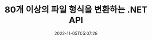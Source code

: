 ---
############################# Static ############################
layout: "product"
date: 2022-11-05T05:07:28
draft: false

product: "Conversion"
product_tag: "conversion"
platform: .NET
platform_tag: net

############################# Head ############################
head_title: "C# .NET 문서 변환 API | PDF Word Excel PPTX HTML 이미지 변환"
head_description: "C# .NET 문서 변환 API. PDF Word DOC DOCX, Excel 스프레드시트 PPT PPTX, HTML, PSD, MPT MPP, 이메일 MSG EMLX, AutoCAD 및 이미지 파일 형식을 변환합니다."

############################# Header ############################
title: "80개 이상의 파일 형식을 변환하는 .NET API"
description: "외부 소프트웨어를 설치하지 않고 문서 및 이미지 변환 기능을 .NET 응용 프로그램에 통합하는 간단한 API입니다."
button:
    enable: true
    icon: "fas fa-arrow-down"
    label: "무료 평가판 다운로드"
    link: "https://downloads.groupdocs.com/conversion/net"

############################# SubMenu ############################
submenu:
    enable: true
    
    left:
        img_alt: "GroupDocs.Conversion for .NET"
        image: "https://www.groupdocs.cloud/templates/groupdocs/images/product-logos/groupdocs-conversion-net.png"
        product: "GroupDocs.Conversion"
        platform: ".NET"

    middle:
        button:
            # button loop
            - link: "#overview"
              text: "개요"

            # button loop
            - link: "#features"
              text: "특징"

            # button loop
            - link: "#support"
              text: "지원하다"

            # button loop
            - link: "https://products.groupdocs.app/conversion"
              text: "라이브 데모"

            # button loop
            - link: "https://purchase.groupdocs.com/pricing/conversion/net"
              text: "가격"

    right:
        link_download: "https://downloads.groupdocs.com/conversion"
        link_learn: "https://docs.groupdocs.com/conversion/net/"
        link_buy: "https://purchase.groupdocs.com"

############################# Overview ############################
overview:
    enable: true
    content: |
      GroupDocs.Conversion for .NET은 개발자가 C#, ASP.NET 및 기타 .NET 관련 기술에서 강력한 문서 변환 애플리케이션을 구축할 수 있도록 하는 간단한 API 세트를 제공합니다. GroupDocs.Conversion for .NET API는 최종 사용자에게 빠르고 효율적이며 안정적인 파일 변환 솔루션을 제공합니다. PDF, HTML, 이메일, Microsoft Word 문서, Excel 스프레드시트, PowerPoint 프레젠테이션, 프로젝트, Photoshop, CorelDraw, AutoCAD, 다이어그램, 래스터 이미지 파일 형식 등을 포함한 모든 인기 있는 비즈니스 문서 형식 간의 정확한 변환을 지원합니다. 문서 변환기 라이브러리는 소스 문서 형식을 자동으로 감지하고 전체 문서 또는 특정 페이지를 원하는 출력 형식으로 변환하는 모든 제어 기능을 제공합니다. 누락된 글꼴을 선호하는 글꼴로 교체하고 문서 페이지에 텍스트 또는 이미지 워터마크를 추가하는 것이 더 쉽습니다.

      GroupDocs.Conversion for .NET은 .NET 플랫폼을 대상으로 하는 모든 개발 환경에서 애플리케이션을 개발하는 데 사용할 수 있습니다. 모든 .NET 기반 언어와 호환되며 Mono 또는 .NET 프레임워크(.NET Core 포함)를 설치할 수 있는 인기 있는 운영 체제(Windows, Linux, MacOS)를 지원합니다.
    tabs:
      enable: true
      
      ## TAB ONE ##
      tab_one:
        description: |
          다음은 GroupDocs.Conversion for .NET에 대한 개요입니다.
        
        right:
          enable: true
          icon: "fab fa-html5"
          title: "개요"
          content: |
            * 파일 형식 자동 감지
            * 문서 변환
            * 프레젠테이션 변환
            * 스프레드시트 변환
            * 래스터 이미지 변환
            * PDF 문서 변환
            * 다른 형식 변환
            * 워터마크 적용
            * 파일 암호 지정
            * 변환 사용자 정의

      ## TAB TWO ##
      tab_two:
        description: |
          GroupDocs.Conversion for .NET은(는) 널리 사용되는 모든 [문서 파일 형식](https://docs.groupdocs.com/conversion/net/supported-document-formats/) 간의 변환을 지원합니다.

        left:
          enable: true
          table:
            # table loop
            - title: "다음에서 변환:"
              content: |
                * **문서**: DOC, DOCX, DOCM, DOT, DOTX, DOTM, RTF, TXT, ODT, OTT
                * **스프레드시트**: XLS, XLSX, XLSM, XLSB, CSV, XLS2003, ODS, TSV, XLT, XLTX, XLTM, XLAM, FODS, SXC
                * **프레젠테이션**: PPT, PPTX, PPS, PPSX, ODP, POT, POTX, POTM, PPTM, PPSM, FODP
                * **이미지**: TIF, TIFF, JPG, JPEG, PNG, GIF, BMP, ICO, DIB, JPC, JPEG-LS, JPEG2000
                * **휴대용**: PDF, XPS, OXPS, EPUB
                * **HTML**: HTM, HTML, MHTML
                * **메타파일**: EMZ, WMZ
                * **포토샵**: PSD
                * **프로젝트**: MPP, MPT, MPX
                * **Outlook**: PST, OST
                * **이메일**: MSG, EML, EMLX
                * **다이어그램**: VSD, VSDX, VSDM, VSS, VSSM, VST, VSTM, VSX, VTX, VDW, VDX, SVG, SVGZ
                * **AutoCAD**: DXF, DWG, DWF, STL, IFC, DWT
                * **포스트스크립트**: EPS, PS, PSL, CGM
                * **CorelDRAW**: CDR, CMX
                * **기타**: VCF, PLT, LGS, OTG, MD, AI, LOG

        right:
          enable: true
          table:
            # table loop
            - title: "로 변환하다:"
              content: |
                * **문서**: DOC, DOCX, DOCM, DOT, DOTX, DOTM, RTF, TXT, ODT, OTT
                * **스프레드시트**: XLS, XLSX, XLSM, XLSB, CSV, XLS2003, TSV, XLTX, ODS, XLAM, FODS, DIF, SXC
                * **프레젠테이션**: PPT, PPTX, PPS, PPSX, ODP, POTX, POTM, PPTM, PPSM, FODP
                * **이미지**: TIF, TIFF, JPG, JPEG, PNG, GIF, BMP, ICO, JPEG2000
                * **메타파일**: EMF, WMF, EMZ, WMZ
                * **다이어그램**: SVGZ
                * **휴대용**: PDF, XPS
                * **HTML**: HTM, HTML, MHTML
                * **기타**: MD

      ## TAB THREE ##
      tab_three:
        description: |
          GroupDocs.Conversion for .NET은 다음 운영 체제, 프레임워크 및 패키지 관리자를 지원합니다.
      
        left:
          enable: true
          table:
            # table loop
            - icon: "fab fa-windows"
              title: "운영체제"
              content: |
                Windows Desktop, Windows Server, Windows Azure, Linux, MacOS

            # table loop
            - icon: "fas fa-code"
              title: "지원되는 프레임워크"
              content: |
                Frameworks: .NET Framework, .NET Standard, .NET Core, Mono

        right:
          enable: true
          table:
            # table loop
            - icon: "fas fa-box"
              title: "패키지 관리자"
              content: |
                Nuget

            # table loop
            - icon: "fas fa-tools"
              title: "패키지 관리자"
              content: |
                Microsoft Visual Studio, Xamarin, MonoDevelop

############################# Features ############################
features:
    enable: true
    title: "GroupDocs.Conversion for .NET 기능"

    feature:
      # feature loop
      - icon: "fas fa-copy"
        content: "손쉬운 통합 및 정량적 라이선스"

      # feature loop
      - icon: "fas fa-eye"
        content: "단어, 슬라이드 또는 셀로 변환할 때 기본 확대/축소 옵션 설정"

      # feature loop
      - icon: "fas fa-bolt"
        content: "모든 인기 있는 래스터 이미지 형식으로 변환 및 이미지 DPI, 높이 및 너비 할당"
      
      # feature loop
      - icon: "fas fa-file-powerpoint"
        content: "PDF 및 이미지를 회색조로 변환 및 웹용 PDF 문서 선형화"

      # feature loop
      - icon: "fas fa-code"
        content: "Word에서 PDF/XPS로의 변환에서 책갈피 수준, 제목 수준 및 확장 수준 지정"

      # feature loop
      - icon: "fas fa-cloud"
        content: "텍스트 뒤에 표시할 배경으로 변환된 문서의 워터마크 구성 및 배치"

      # feature loop
      - icon: "fas fa-remove-format"
        content: "이메일에서 변환하는 동안 이메일 헤더 렌더링"

      # feature loop
      - icon: "fas fa-comment-slash"
        content: "사용자 정의 글꼴 디렉토리 설정 및 문서 변환 중 글꼴을 명시적으로 로드/대체"

      # feature loop
      - icon: "fas fa-location-arrow"
        content: "문서, 슬라이드 및 스프레드시트 변환에 대해 누락된 글꼴을 대체하도록 기본 글꼴 설정"

      # feature loop
      - icon: "fas fa-border-all"
        content: ""

      # feature loop
      - icon: "fas fa-wrench"
        content: "격자선이 있는 스프레드시트 변환 및 변환하는 동안 슬라이드에서 주석 제거"

      # feature loop
      - icon: "fas fa-columns"
        content: "특정 문서 페이지를 PDF 형식으로 변환 및 스프레드시트의 특정 셀 범위 변환"

      # feature loop
      - icon: "fas fa-file-word"
        content: "스프레드시트를 변환하는 동안 숨겨진 시트 표시 및 빈 행 및 열 건너뛰기"

      # feature loop
      - icon: "fas fa-envelope"
        content: "문서의 총 페이지 수를 계산하고 변환하는 동안 암호를 보호되지 않는 문서로 설정"

      # feature loop
      - icon: "fas fa-print"
        content: "PDF에서 주석 및 포함된 파일을 제거하는 옵션"

      # feature loop
      - icon: "fas fa-file-archive"
        content: "HTML로 변환할 때 HTML 5 호환 마크업 만들기"

      # feature loop
      - icon: "fas fa-lock"
        content: "스트림에서 변환할 때 소스 유형 자동 감지 및 가능한 모든 변환 반환"

      # feature loop
      - icon: "fas fa-file-code"
        content: "PDF 또는 HTML로 변환하는 동안 별도의 스트림으로 각 페이지를 반환하는 기능"
      
      # feature loop
      - icon: "fas fa-fill-drip"
        content: "Word에서 변환하는 동안 마크업, 주석 및 변경 내용 추적 표시/숨기기"

      # feature loop
      - icon: "fas fa-file-excel"
        content: "셰이딩 옵션을 사용하여 DOCX에서 Tiff G3로 변환"

      # feature loop
      - icon: "fas fa-heading"
        content: "CAD 문서에서 변환할 때 특정 레이아웃 변환"

      # feature loop
      - icon: "fas fa-project-diagram"
        content: "변환된 문서를 파일로 저장할 때 자동 이름 지정"

      # feature loop
      - icon: "fas fa-cube"
        content: "API 사용량에 따라 요금이 청구되도록 지원되는 측정형 라이선스"

      # feature loop
      - icon: "fab fa-uncharted"
        content: "다이어그램을 워드 프로세싱 파일 형식으로 변환"
      
      # feature loop
      - icon: "fab fa-uncharted"
        content: "HTML을 워드프로세싱 문서로 변환하는 동안 페이지 번호 추가"

      # feature loop
      - icon: "fab fa-uncharted"
        content: "변환 없이 XML 문서를 모든 형식으로 변환"

      # feature loop
      - icon: "fab fa-uncharted"
        content: "클라이언트 측 애플리케이션에서 직접 파일 변환 진행률(시작, 종료) 모니터링"

    more_feature:
      # more_feature_loop
      - title: "문서 형식을 쉽게 변환"
        content: |
          GroupDocs.Conversion for .NET을 사용하여 문서 파일 형식을 변환하는 것은 매우 쉽습니다. 다음 예는 C#을 사용하여 PDF 파일을 DOC 파일로 변환하는 방법을 보여줍니다.  
            
          {features.more_feature.step1} 
          {features.more_feature.step2} 
          {features.more_feature.step3} 
            
          ```csharp    
           // 변환을 위해 소스 파일 DOCX 로드
          var converter = new GroupDocs.Conversion.Converter("input.docx");
          // 대상 형식 PDF에 대한 변환 옵션 준비
          var convertOptions = converter.GetPossibleConversions()["pdf"].ConvertOptions;
          // PDF 형식으로 변환
          converter.Convert("output.pdf", convertOptions);
          ```
            
      # more_feature_loop
      - title: "이미지 형식으로 변환"
        content: "GroupDocs.Conversion for .NET은 .NET 플랫폼을 대상으로 하는 모든 개발 환경에서 애플리케이션을 개발하는 데 사용할 수 있습니다. 모든 .NET 기반 언어와 호환되며 Mono 또는 .NET 프레임워크(.NET Core 포함)를 설치할 수 있는 인기 있는 운영 체제(Windows, Linux, MacOS)를 지원합니다."

      # more_feature_loop
      - title: "다양한 PDF 형식 지원"
        content: |
          GroupDocs.Conversion for .NET API는 다음 PDF 유형/형식으로 문서 변환을 지원합니다.  
            
          * PdfA_1A
          * PdfA_1B
          * PdfA_2A
          * PdfA_3A
          * PdfA_2B
          * PdfA_2U
          * PdfA_3B
          * PdfA_3U
          * v1_3
          * v1_4
          * v1_5
          * v1_6
          * v1_7
          * PdfX_1A
          * PdfX3

############################# Support ############################
support:
    enable: true

############################# Solutions ############################
solutions:
    enable: true
    title: "GroupDocs.Conversion은 다른 인기 있는 개발 환경을 위한 문서 변환 API를 제공합니다."

    solution:
        # solution loop
        - img_alt: "Java용 GroupDocs.Conversion"
          image: "https://www.groupdocs.cloud/templates/groupdocs/images/product-logos/groupdocs-conversion-java.png"
          product: "GroupDocs.Conversion"
          platform: "자바"
          link: "/변환/자바/"

############################# Back to top ###############################
back_to_top:
  enable: true
---